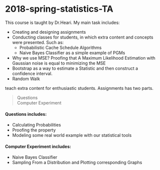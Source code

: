 # 2018-spring-statistics-TA



This course is taught by Dr.Heari. My main task includes: <br>
* Creating and designing assignments 
* Conducting classes for students, in which extra content and concepts were presented. Such as:
    * Probabilistic Cache Schedule Algorithms
    * Naive Bayes Classifier as a simple example of PGMs
 * Why we use MSE? Proofing that A Maximum Likelihood Estimation with Gaussian noise is equal to minimizing the MSE
 * Bootstrap as a way to estimate a Statistic and then construct a confidence interval.
 * Random Walk

teach extra content for enthusiastic students. 
Assignments has two parts. 
> Questions<br>
> Computer Experiment<br>
#### Questions includes:
* Calculating Probabilities
* Proofing the property
* Modeling some real world example with our statistical tools
#### Computer Experiment  includes: 
* Naive Bayes Classifier
* Sampling From a Distribution and Plotting corresponding Graphs


